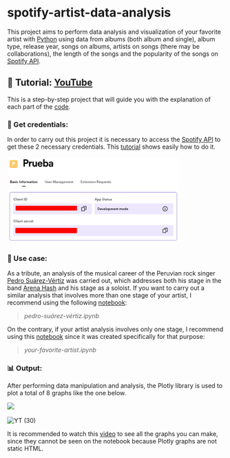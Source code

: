 # spotify-artist-data-analysis


This project aims to perform data analysis and visualization of your favorite artist with [Python](https://www.python.org/) using data from albums (both album and single), album type, release year, songs on albums, artists on songs (there may be collaborations), the length of the songs and the popularity of the songs on [Spotify API](https://developer.spotify.com/).

## 🎥 Tutorial: [YouTube](https://youtu.be/AUzmhBq0Mc0)

This is a step-by-step project that will guide you with the explanation of each part of the [code](https://github.com/Sandreke/spotify-artist-data-analysis/blob/main/pedro-su%C3%A1rez-v%C3%A9rtiz.ipynb).

### 🔑 Get credentials: 

In order to carry out this project it is necessary to access the [Spotify API](https://developer.spotify.com/) to get these 2 necessary credentials. This [tutorial](https://youtu.be/j4J7B1C3G0U) shows easily how to do it. 

<img src="https://raw.githubusercontent.com/Sandreke/spotify-artist-data-analysis/main/Resources/Spotify_Credentials.png" width="400">

### 🔎 Use case: 

As a tribute, an analysis of the musical career of the Peruvian rock singer [Pedro Suárez-Vértiz](https://es.wikipedia.org/wiki/Pedro_Su%C3%A1rez-V%C3%A9rtiz) was carried out, which addresses both his stage in the band [Arena Hash](https://es.wikipedia.org/wiki/Arena_Hash) and his stage as a soloist. If you want to carry out a similar analysis that involves more than one stage of your artist, I recommend using the following [notebook](https://github.com/Sandreke/spotify-artist-data-analysis/blob/main/pedro-su%C3%A1rez-v%C3%A9rtiz.ipynb):

> *pedro-suárez-vértiz.ipynb*

On the contrary, if your artist analysis involves only one stage, I recommend using this [notebook](https://github.com/Sandreke/spotify-artist-data-analysis/blob/main/your-favorite-artist.ipynb) since it was created specifically for that purpose:

> *your-favorite-artist.ipynb*

### 📊 Output: 

After performing data manipulation and analysis, the Plotly library is used to plot a total of 8 graphs like the one below.

<img src="https://raw.githubusercontent.com/Sandreke/random-things/main/YT%20(30).png?token=GHSAT0AAAAAACMNFSCWYRITTPMZ7P63JP7CZOAIPWQ" width="700">

![YT (30)](https://github.com/Sandreke/spotify-artist-data-analysis/assets/64377961/bcac8b2a-dcf1-4c6a-aed1-52f1bb3e1cea)


It is recommended to watch this [video](https://youtu.be/AUzmhBq0Mc0) to see all the graphs you can make, since they cannot be seen on the notebook because Plotly graphs are not static HTML.
